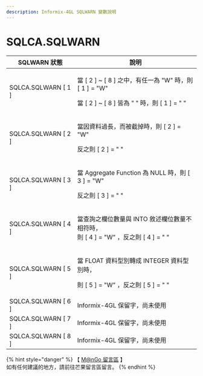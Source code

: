 ```yaml
---
description: Informix-4GL SQLWARN 變數說明
---
```


# SQLCA.SQLWARN

| SQLWARN 狀態           | 說明                                                                                              |
| -------------------- | ----------------------------------------------------------------------------------------------- |
| SQLCA.SQLWARN \[ 1 ] | <p>當 [ 2 ] ~ [ 8 ] 之中，有任一為 "W" 時，則 [ 1 ] = "W"</p><p>當 [ 2 ] ~ [ 8 ] 皆為 " " 時，則 [ 1 ] = " "</p> |
| SQLCA.SQLWARN \[ 2 ] | <p>當因資料過長，而被截掉時，則 [ 2 ] = "W"</p><p>反之則 [ 2 ] = " "</p>                                         |
| SQLCA.SQLWARN \[ 3 ] | <p>當 Aggregate Function 為 NULL 時，則 [ 3 ] = "W"</p><p>反之則 [ 3 ] = " "</p>                        |
| SQLCA.SQLWARN \[ 4 ] | <p>當查詢之欄位數量與 INTO 敘述欄位數量不相符時，<br>則 [ 4 ] = "W" ，反之則 [ 4 ] = " "</p>                             |
| SQLCA.SQLWARN \[ 5 ] | <p>當 FLOAT 資料型別轉成 INTEGER 資料型別時，</p><p>則 [ 5 ] = "W" ，反之則 [ 5 ] = " "</p>                       |
| SQLCA.SQLWARN \[ 6 ] | Informix-4GL 保留字，尚未使用                                                                           |
| SQLCA.SQLWARN \[ 7 ] | Informix-4GL 保留字，尚未使用                                                                           |
| SQLCA.SQLWARN \[ 8 ] | Informix-4GL 保留字，尚未使用                                                                           |

{% hint style="danger" %}
【 [M@nGo 留言區](https://give0714.pixnet.net/blog/post/46000156-informix-4gl-%E7%B3%BB%E7%B5%B1%E5%85%A7%E5%AE%9A%E7%B8%BD%E9%AB%94%E8%AE%8A%E6%95%B8%E3%80%8A-sqlca-%E3%80%8B\(-%E5%85%AD-\)) 】\
如有任何建議的地方，請前往芒果留言區留言。
{% endhint %}
